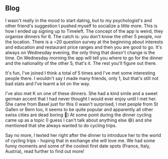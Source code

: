 ## Blog

I wasn't really in the mood to start dating, but to my psychologist's and other friend's suggestion I pushed myself to socialize a little more. This is how I ended up signing up to Timeleft. 
The concept of the app is weird, they organise dinners for 6. The catch is: you don't know the other 5 people, nor the location.
There is a ~20 question survey at the beginning about interests and education and restaurant price ranges and then you are good to go.
It's always on Wednesday evening, the only thing that doesn't change is the time. On Wednesday morning the app will tell you where to go for the dinner and the nationality of the other 5, that's it. The rest you'll figure out there.

It's fun, I've joined I think a total of 5 times and I've met some interesting people there. I wouldn't say I made many friends, only 1, but that's still not bad stats and I've learnt a lot on the way.

I've also met K on one of these dinners. She had a kind smile and a sweet german accent that I had never thought I would ever enjoy until I met her. She came from Basel just for this (I wasn't surprised, I met people from St Gallen or Bern too, it seems to be quite popular and apparently all other swiss cities are dead boring :shrug:)
At some point during the dinner cycling came up as a topic (I guess I can't talk about anything else :sweat_smile:) and she mentioned that she always wanted to do cycling trips.

Say no more, I texted her right after the dinner to introduce her to the world of cycling trips - hoping that in exchange she will love me.
We had some funny moments and some of the coolest first date spots (France, Italy, Austria), read further to find out more!